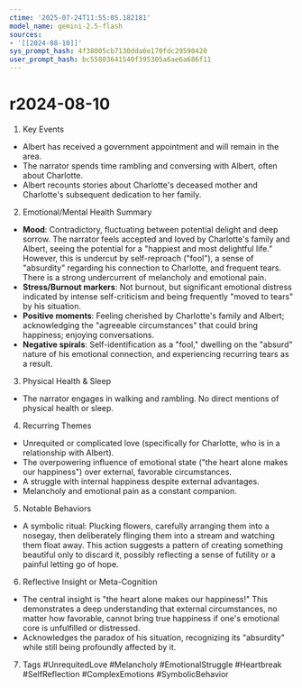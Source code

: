 ```yaml
---
ctime: '2025-07-24T11:55:05.182181'
model_name: gemini-2.5-flash
sources:
- '[[2024-08-10]]'
sys_prompt_hash: 4f38005cb7130dda6e170fdc29590420
user_prompt_hash: bc55803641540f395305a6ae6a686f11
---
```

# r2024-08-10

1. Key Events
*   Albert has received a government appointment and will remain in the area.
*   The narrator spends time rambling and conversing with Albert, often about Charlotte.
*   Albert recounts stories about Charlotte's deceased mother and Charlotte's subsequent dedication to her family.

2. Emotional/Mental Health Summary
*   **Mood**: Contradictory, fluctuating between potential delight and deep sorrow. The narrator feels accepted and loved by Charlotte's family and Albert, seeing the potential for a "happiest and most delightful life." However, this is undercut by self-reproach ("fool"), a sense of "absurdity" regarding his connection to Charlotte, and frequent tears. There is a strong undercurrent of melancholy and emotional pain.
*   **Stress/Burnout markers**: Not burnout, but significant emotional distress indicated by intense self-criticism and being frequently "moved to tears" by his situation.
*   **Positive moments**: Feeling cherished by Charlotte's family and Albert; acknowledging the "agreeable circumstances" that could bring happiness; enjoying conversations.
*   **Negative spirals**: Self-identification as a "fool," dwelling on the "absurd" nature of his emotional connection, and experiencing recurring tears as a result.

3. Physical Health & Sleep
*   The narrator engages in walking and rambling. No direct mentions of physical health or sleep.

4. Recurring Themes
*   Unrequited or complicated love (specifically for Charlotte, who is in a relationship with Albert).
*   The overpowering influence of emotional state ("the heart alone makes our happiness") over external, favorable circumstances.
*   A struggle with internal happiness despite external advantages.
*   Melancholy and emotional pain as a constant companion.

5. Notable Behaviors
*   A symbolic ritual: Plucking flowers, carefully arranging them into a nosegay, then deliberately flinging them into a stream and watching them float away. This action suggests a pattern of creating something beautiful only to discard it, possibly reflecting a sense of futility or a painful letting go of hope.

6. Reflective Insight or Meta-Cognition
*   The central insight is "the heart alone makes our happiness!" This demonstrates a deep understanding that external circumstances, no matter how favorable, cannot bring true happiness if one's emotional core is unfulfilled or distressed.
*   Acknowledges the paradox of his situation, recognizing its "absurdity" while still being profoundly affected by it.

7. Tags
#UnrequitedLove #Melancholy #EmotionalStruggle #Heartbreak #SelfReflection #ComplexEmotions #SymbolicBehavior